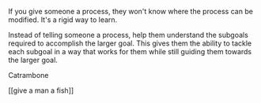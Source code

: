 If you give someone a process, they won't know where the process can be modified. It's a rigid way to learn.

Instead of telling someone a process, help them understand the subgoals required to accomplish the larger goal. This gives them the ability to tackle each subgoal in a way that works for them while still guiding them towards the larger goal.

Catrambone

[[give a man a fish]]